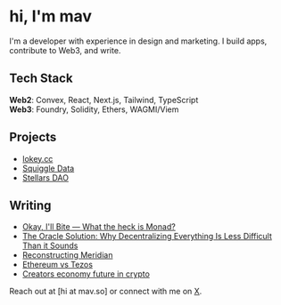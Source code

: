 # hi, I'm mav

I'm a developer with experience in design and marketing. 
I build apps, contribute to Web3, and write.

## Tech Stack
**Web2**: Convex, React, Next.js, Tailwind, TypeScript  
**Web3**: Foundry, Solidity, Ethers, WAGMI/Viem  

## Projects
- [lokey.cc](https://lokey.cc/)
- [Squiggle Data](https://www.squiggledata.com/)
- [Stellars DAO](https://stellarsdao.com/)

## Writing
- [Okay, I'll Bite — What the heck is Monad?](https://hackernoon.com/okay-ill-bite-what-the-heck-is-monad)
- [The Oracle Solution: Why Decentralizing Everything Is Less Difficult Than it Sounds](https://hackernoon.com/the-oracle-solution-why-decentralizing-everything-is-less-difficult-than-it-sounds)
- [Reconstructing Meridian](https://mav.so/articles/reconstructing-meridian)
- [Ethereum vs Tezos](https://mav.so/articles/ethereum-vs-tezos)
- [Creators economy future in crypto](https://mav.so/articles/creators-economy-future-in-crypto)

Reach out at [hi at mav.so] or connect with me on [X](https://x.com/mavdotso).

